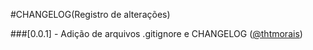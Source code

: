 #CHANGELOG(Registro de alterações)

###[0.0.1] - Adição de arquivos .gitignore e CHANGELOG ([@thtmorais](https://github.com/thtmorais))